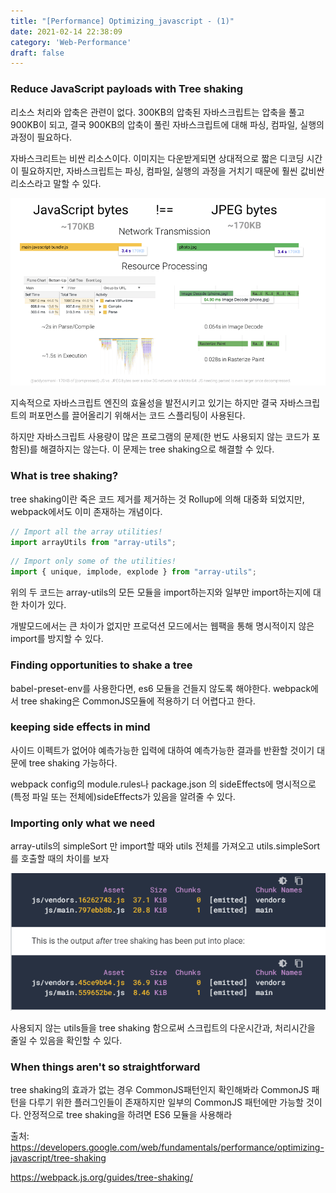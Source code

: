 ```yaml
---
title: "[Performance] Optimizing_javascript - (1)"
date: 2021-02-14 22:38:09
category: 'Web-Performance'
draft: false
---
```


### Reduce JavaScript payloads with Tree shaking

리소스 처리와 압축은 관련이 없다.
300KB의 압축된 자바스크립트는 압축을 풀고 900KB이 되고, 결국 900KB의 압축이 풀린 자바스크립트에 대해 파싱, 컴파일, 실행의 과정이 필요하다.

자바스크리트는 비싼 리소스이다.
이미지는 다운받게되면 상대적으로 짧은 디코딩 시간이 필요하지만, 자바스크립트는 파싱, 컴파일, 실행의 과정을 거치기 때문에 훨씬 값비싼 리소스라고 말할 수 있다.

![javascript vs jpeg](./img/javascript_vs_jpeg.png)

지속적으로 자바스크립트 엔진의 효율성을 발전시키고 있기는 하지만 결국 자바스크립트의 퍼포먼스를 끌어올리기 위해서는 코드 스플리팅이 사용된다.

하지만 자바스크립트 사용량이 많은 프로그램의 문제(한 번도 사용되지 않는 코드가 포함된)를 해결하지는 않는다. 이 문제는 tree shaking으로 해결할 수 있다.

### What is tree shaking?

tree shaking이란 죽은 코드 제거를 제거하는 것
Rollup에 의해 대중화 되었지만, webpack에서도 이미 존재하는 개념이다.

```js
// Import all the array utilities!
import arrayUtils from "array-utils";
```

```js
// Import only some of the utilities!
import { unique, implode, explode } from "array-utils";
```
위의 두 코드는 array-utils의 모든 모듈을 import하는지와 일부만 import하는지에 대한 차이가 있다.

개발모드에서는 큰 차이가 없지만 프로덕션 모드에서는 웹팩을 통해 명시적이지 않은 import를 방지할 수 있다.

### Finding opportunities to shake a tree

babel-preset-env를 사용한다면, es6 모듈을 건들지 않도록 해야한다.
webpack에서 tree shaking은 CommonJS모듈에 적용하기 더 어렵다고 한다.

### keeping side effects in mind

사이드 이펙트가 없어야 예측가능한 입력에 대하여 예측가능한 결과를 반환할 것이기 대문에 tree shaking 가능하다.

webpack config의 module.rules나 package.json 의 sideEffects에 명시적으로 (특정 파일 또는 전체에)sideEffects가 있음을 알려줄 수 있다.

### Importing only what we need

array-utils의 simpleSort 만 import할 때와 utils 전체를 가져오고 utils.simpleSort를 호출할 때의 차이를 보자

![utils.simpleSort_vs_simpleSort](./img/utils.simpleSort_vs_simpleSort.png)

사용되지 않는 utils들을 tree shaking 함으로써 스크립트의 다운시간과, 처리시간을 줄일 수 있음을 확인할 수 있다.

### When things aren't so straightforward

tree shaking의 효과가 없는 경우 CommonJS패턴인지 확인해봐라
CommonJS 패턴을 다루기 위한 플러그인들이 존재하지만 일부의 CommonJS 패턴에만 가능할 것이다. 안정적으로 tree shaking을 하려면 ES6 모듈을 사용해라


출처:
https://developers.google.com/web/fundamentals/performance/optimizing-javascript/tree-shaking

https://webpack.js.org/guides/tree-shaking/